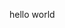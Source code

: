 <!-- 2022-04-05
studied git and vue. Starting building components and data structures locally to transfer into project once router and file structures are in place. -->

hello world
